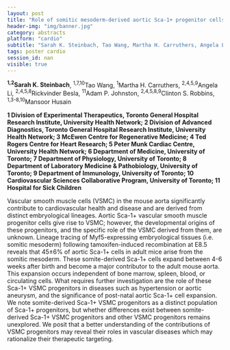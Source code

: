 ```yaml
---
layout: post
title: "Role of somitic mesoderm-derived aortic Sca-1+ progenitor cells in vascular disease"
header-img: "img/banner.jpg"
category: abstracts
platform: "cardio"
subtitle: "Sarah K. Steinbach, Tao Wang, Martha H. Carruthers, Angela Li, Rickvinder Besla, Adam P. Johnston, Clinton S. Robbins, Mansoor Husain"
tags: poster cardio
session_id: nan
visible: true
---
```

**<sup>1,2</sup>Sarah K. Steinbach**, <sup>1,7,10</sup>Tao Wang, <sup>1</sup>Martha H. Carruthers, <sup>2,4,5,9</sup>Angela Li, <sup>2,4,5,8</sup>Rickvinder Besla, <sup>11</sup>Adam P. Johnston, <sup>2,4,5,8,9</sup>Clinton S. Robbins, <sup>1,3-8,10</sup>Mansoor Husain

__1 Division of Experimental Therapeutics, Toronto General Hospital Research Institute, University Health Network; 2 Division of Advanced Diagnostics, Toronto General Hospital Research Institute, University Health Network; 3 McEwen Centre for Regenerative Medicine; 4 Ted Rogers Centre for Heart Research; 5 Peter Munk Cardiac Centre, University Health Network; 6 Department of Medicine, University of Toronto; 7 Department of Physiology, University of Toronto; 8 Department of Laboratory Medicine & Pathobiology, University of Toronto; 9 Department of Immunology, University of Toronto; 10 Cardiovascular Sciences Collaborative Program, University of Toronto; 11 Hospital for Sick Children__

Vascular smooth muscle cells (VSMC) in the mouse aorta significantly contribute to cardiovascular health and disease and are derived from distinct embryological lineages. Aortic Sca-1+ vascular smooth muscle progenitor cells give rise to VSMC; however, the developmental origins of these progenitors, and the specific role of the VSMC derived from them, are unknown. Lineage tracing of Myf5-expressing embryological tissues (i.e. somitic mesoderm) following tamoxifen-induced recombination at E8.5 reveals that 45±6% of aortic Sca-1+ cells in adult mice arise from the somitic mesoderm. These somite-derived Sca-1+ cells expand between 4-6 weeks after birth and become a major contributor to the adult mouse aorta. This expansion occurs independent of bone marrow, spleen, blood, or circulating cells. What requires further investigation are the role of these Sca-1+ VSMC progenitors in diseases such as hypertension or aortic aneurysm, and the significance of post-natal aortic Sca-1+ cell expansion. We note somite-derived Sca-1+ VSMC progenitors as a distinct population of Sca-1+ progenitors, but whether differences exist between somite-derived Sca-1+ VSMC progenitors and other VSMC progenitors remains unexplored. We posit that a better understanding of the contributions of VSMC progenitors may reveal their roles in vascular diseases which may rationalize their therapeutic targeting.